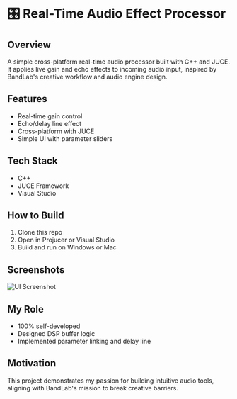 # 🎛️ Real-Time Audio Effect Processor

## Overview
A simple cross-platform real-time audio processor built with C++ and JUCE.
It applies live gain and echo effects to incoming audio input, inspired by BandLab's creative workflow and audio engine design.

## Features
- Real-time gain control
- Echo/delay line effect
- Cross-platform with JUCE
- Simple UI with parameter sliders

## Tech Stack
- C++
- JUCE Framework
- Visual Studio

## How to Build
1. Clone this repo
2. Open in Projucer or Visual Studio
3. Build and run on Windows or Mac

## Screenshots
![UI Screenshot](demo/ui_screenshot.png)

## My Role
- 100% self-developed
- Designed DSP buffer logic
- Implemented parameter linking and delay line

## Motivation
This project demonstrates my passion for building intuitive audio tools, aligning with BandLab's mission to break creative barriers.
